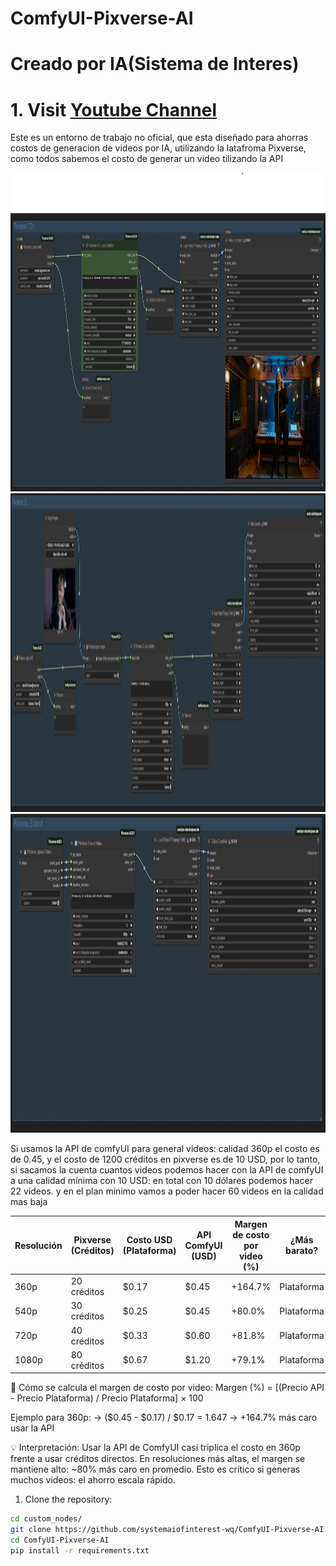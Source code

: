 # ComfyUI-Pixverse-AI
# Creado por IA(Sistema de Interes)
# 1. Visit [Youtube Channel](https://www.youtube.com/@IA.Sistema.de.Interes)

Este es un entorno de trabajo no oficial, que esta diseñado para ahorras costos de generacion de videos por IA, utilizando la latafroma Pixverse, como todos sabemos el costo de generar un video tilizando la API

<img width="1502" height="510" alt="image" src="https://raw.githubusercontent.com/systemaiofinterest-wq/ComfyUI-Pixverse-AI/refs/heads/main/texttovideo_comfyui.png" />

<img width="1502" height="510" alt="image" src="https://raw.githubusercontent.com/systemaiofinterest-wq/ComfyUI-Pixverse-AI/refs/heads/main/imagetovideo_comfyui.png" />

<img width="1502" height="510" alt="image" src="https://raw.githubusercontent.com/systemaiofinterest-wq/ComfyUI-Pixverse-AI/refs/heads/main/extendtovideo_comfyui.png" />


Si usamos la API de comfyUI para general videos:
calidad 360p el costo es de 0.45, y el costo de 1200 créditos en pixverse es de 10 USD, por lo tanto, si sacamos la cuenta cuantos videos podemos hacer con la API de comfyUI a una calidad mínima con 10 USD:
en total con 10 dólares podemos hacer 22 videos.
y en el plan minimo vamos a poder hacer 60 videos en la calidad mas baja

Resolución | Pixverse (Créditos) | Costo USD (Plataforma) | API ComfyUI (USD) | Margen de costo por video (%) | ¿Más barato?
-----------|---------------------|------------------------|-------------------|-------------------------------|---------------
360p       | 20 créditos         | $0.17                  | $0.45             | +164.7%                       | Plataforma
540p       | 30 créditos         | $0.25                  | $0.45             | +80.0%                        | Plataforma
720p       | 40 créditos         | $0.33                  | $0.60             | +81.8%                        | Plataforma
1080p      | 80 créditos         | $0.67                  | $1.20             | +79.1%                        | Plataforma


📌 Cómo se calcula el margen de costo por video:
Margen (%) = [(Precio API - Precio Plataforma) / Precio Plataforma] × 100 

Ejemplo para 360p:
→ ($0.45 - $0.17) / $0.17 = 1.647 → +164.7% más caro usar la API

💡 Interpretación:
Usar la API de ComfyUI casi triplica el costo en 360p frente a usar créditos directos.
En resoluciones más altas, el margen se mantiene alto: ~80% más caro en promedio.
Esto es crítico si generas muchos videos: el ahorro escala rápido.


1. Clone the repository:
```bash
cd custom_nodes/
git clone https://github.com/systemaiofinterest-wq/ComfyUI-Pixverse-AI.git
cd ComfyUI-Pixverse-AI
pip install -r requirements.txt
```

